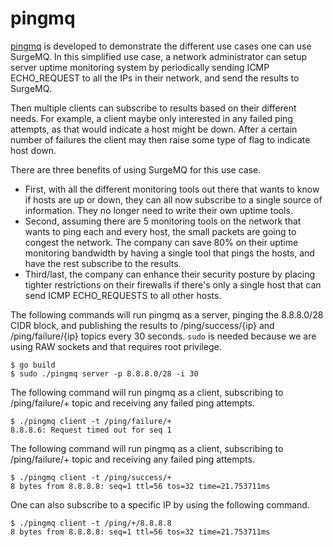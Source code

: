 pingmq
======

[pingmq](https://github.com/surge/surgemq/tree/master/cmd/pingmq) is developed to demonstrate the different use cases one can use SurgeMQ. In this simplified use case, a network administrator can setup server uptime monitoring system by periodically sending ICMP ECHO_REQUEST to all the IPs in their network, and send the results to SurgeMQ.

Then multiple clients can subscribe to results based on their different needs. For example, a client maybe only interested in any failed ping attempts, as that would indicate a host might be down. After a certain number of failures the client may then raise some type of flag to indicate host down.

There are three benefits of using SurgeMQ for this use case. 

* First, with all the different monitoring tools out there that wants to know if hosts are up or down, they can all now subscribe to a single source of information. They no longer need to write their own uptime tools. 
* Second, assuming there are 5 monitoring tools on the network that wants to ping each and every host, the small packets are going to congest the network. The company can save 80% on their uptime monitoring bandwidth by having a single tool that pings the hosts, and have the rest subscribe to the results. 
* Third/last, the company can enhance their security posture by placing tighter restrictions on their firewalls if there's only a single host that can send ICMP ECHO_REQUESTS to all other hosts.

The following commands will run pingmq as a server, pinging the 8.8.8.0/28 CIDR block, and publishing the results to /ping/success/{ip} and /ping/failure/{ip} topics every 30 seconds. `sudo` is needed because we are using RAW sockets and that requires root privilege.

```
$ go build
$ sudo ./pingmq server -p 8.8.8.0/28 -i 30
```

The following command will run pingmq as a client, subscribing to /ping/failure/+ topic and receiving any failed ping attempts.

```
$ ./pingmq client -t /ping/failure/+
8.8.8.6: Request timed out for seq 1
```

The following command will run pingmq as a client, subscribing to /ping/failure/+ topic and receiving any failed ping attempts.

```
$ ./pingmq client -t /ping/success/+
8 bytes from 8.8.8.8: seq=1 ttl=56 tos=32 time=21.753711ms
```

One can also subscribe to a specific IP by using the following command.

```
$ ./pingmq client -t /ping/+/8.8.8.8
8 bytes from 8.8.8.8: seq=1 ttl=56 tos=32 time=21.753711ms
```